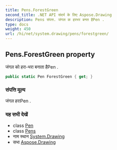 ```yaml
---
title: Pens.ForestGreen
second_title: .NET API संदर्भ के लिए Aspose.Drawing
description: Pens संपत्त. जंगल क हरभर बनत हैPen .
type: docs
weight: 450
url: /hi/net/system.drawing/pens/forestgreen/
---
```

## Pens.ForestGreen property

जंगल को हरा-भरा बनाता हैPen .

```csharp
public static Pen ForestGreen { get; }
```

### संपत्ति मूल्य

जंगल हराPen .

### यह सभी देखें

* class [Pen](../../pen/)
* class [Pens](../)
* नाम स्थान [System.Drawing](../../pens/)
* सभा [Aspose.Drawing](../../../)


